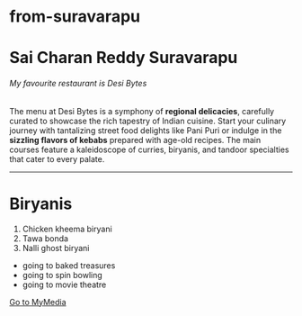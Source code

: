 # from-suravarapu
# Sai Charan Reddy Suravarapu
###### My favourite restaurant is Desi Bytes

 The menu at Desi Bytes is a symphony of **regional delicacies**, carefully curated to showcase the rich tapestry of Indian cuisine. Start your culinary journey with tantalizing street food delights like Pani Puri or indulge in the **sizzling flavors of kebabs** prepared with age-old recipes. The main courses feature a kaleidoscope of curries, biryanis, and tandoor specialties that cater to every palate. 

 ---

 # Biryanis
 1. Chicken kheema biryani
 2. Tawa bonda
 3. Nalli ghost biryani

 * going to baked treasures
 * going to spin bowling 
 * going to movie theatre

[Go to MyMedia](MyMedia.md)
